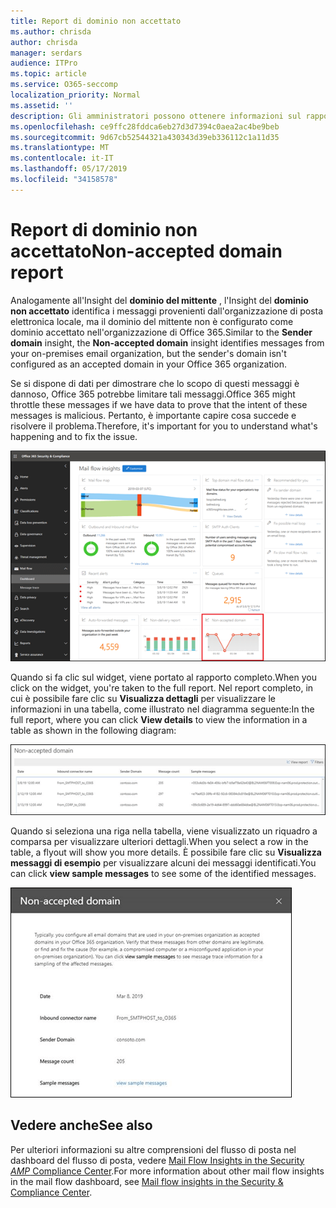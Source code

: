 ```yaml
---
title: Report di dominio non accettato
ms.author: chrisda
author: chrisda
manager: serdars
audience: ITPro
ms.topic: article
ms.service: O365-seccomp
localization_priority: Normal
ms.assetid: ''
description: Gli amministratori possono ottenere informazioni sul rapporto di dominio non accettato nel dashboard del flusso di posta elettronica nel centro sicurezza & Compliance.
ms.openlocfilehash: ce9ffc28fddca6eb27d3d7394c0aea2ac4be9beb
ms.sourcegitcommit: 9d67cb52544321a430343d39eb336112c1a11d35
ms.translationtype: MT
ms.contentlocale: it-IT
ms.lasthandoff: 05/17/2019
ms.locfileid: "34158578"
---
```

# <a name="non-accepted-domain-report"></a><span data-ttu-id="cbb35-103">Report di dominio non accettato</span><span class="sxs-lookup"><span data-stu-id="cbb35-103">Non-accepted domain report</span></span>

<span data-ttu-id="cbb35-104">Analogamente all'Insight del **dominio del mittente** , l'Insight del **dominio non accettato** identifica i messaggi provenienti dall'organizzazione di posta elettronica locale, ma il dominio del mittente non è configurato come dominio accettato nell'organizzazione di Office 365.</span><span class="sxs-lookup"><span data-stu-id="cbb35-104">Similar to the **Sender domain** insight, the **Non-accepted domain** insight identifies messages from your on-premises email organization, but the sender's domain isn't configured as an accepted domain in your Office 365 organization.</span></span>

<span data-ttu-id="cbb35-105">Se si dispone di dati per dimostrare che lo scopo di questi messaggi è dannoso, Office 365 potrebbe limitare tali messaggi.</span><span class="sxs-lookup"><span data-stu-id="cbb35-105">Office 365 might throttle these messages if we have data to prove that the intent of these messages is malicious.</span></span> <span data-ttu-id="cbb35-106">Pertanto, è importante capire cosa succede e risolvere il problema.</span><span class="sxs-lookup"><span data-stu-id="cbb35-106">Therefore, it's important for you to understand what's happening and to fix the issue.</span></span>

![Il rapporto di dominio non accettato nel dashboard del flusso di posta elettronica nel centro sicurezza & Compliance](media/non-accepted-domain-report-selected.png)

<span data-ttu-id="cbb35-108">Quando si fa clic sul widget, viene portato al rapporto completo.</span><span class="sxs-lookup"><span data-stu-id="cbb35-108">When you click on the widget, you're taken to the full report.</span></span> <span data-ttu-id="cbb35-109">Nel report completo, in cui è possibile fare clic su **Visualizza dettagli** per visualizzare le informazioni in una tabella, come illustrato nel diagramma seguente:</span><span class="sxs-lookup"><span data-stu-id="cbb35-109">In the full report, where you can click **View details** to view the information in a table as shown in the following diagram:</span></span>

![Visualizzare la tabella dei dettagli nel rapporto di dominio non accettato](media/non-accepted-domain-report-view-details.png)

<span data-ttu-id="cbb35-111">Quando si seleziona una riga nella tabella, viene visualizzato un riquadro a comparsa per visualizzare ulteriori dettagli.</span><span class="sxs-lookup"><span data-stu-id="cbb35-111">When you select a row in the table, a flyout will show you more details.</span></span> <span data-ttu-id="cbb35-112">È possibile fare clic su **Visualizza messaggi di esempio** per visualizzare alcuni dei messaggi identificati.</span><span class="sxs-lookup"><span data-stu-id="cbb35-112">You can click **view sample messages** to see some of the identified messages.</span></span>

![Selezionare una riga nella tabella Details del rapporto di dominio non accettato](media/non-accepted-domain-report-select-row-in-table.png)

## <a name="see-also"></a><span data-ttu-id="cbb35-114">Vedere anche</span><span class="sxs-lookup"><span data-stu-id="cbb35-114">See also</span></span>

<span data-ttu-id="cbb35-115">Per ulteriori informazioni su altre comprensioni del flusso di posta nel dashboard del flusso di posta, vedere [Mail Flow Insights in the Security _AMP_ Compliance Center](mail-flow-insights-v2.md).</span><span class="sxs-lookup"><span data-stu-id="cbb35-115">For more information about other mail flow insights in the mail flow dashboard, see [Mail flow insights in the Security & Compliance Center](mail-flow-insights-v2.md).</span></span>

